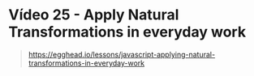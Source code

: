 # Vídeo 25 - Apply Natural Transformations in everyday work
> https://egghead.io/lessons/javascript-applying-natural-transformations-in-everyday-work
